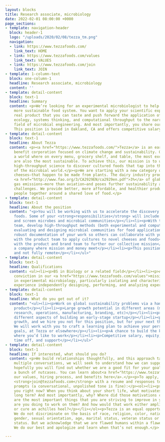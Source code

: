 ```yaml
---
layout: blocks
title: Research associate, microbiology
date: 2022-02-01 08:00:00 +0000
page_sections:
- template: navigation-header
  block: header-1
  logo: "/uploads/2020/02/08/tezza_tm.png"
  navigation:
  - link: https://www.tezzafoods.com/
    link_text: HOME
  - link: https://www.tezzafoods.com/values
    link_text: VALUES
  - link: https://www.tezzafoods.com/join
    link_text: JOIN
- template: 1-column-text
  block: one-column-1
  headline: Research associate, microbiology
  content: ''
- template: detail-content
  block: text-1
  headline: Summary
  content: <p>We’re looking for an experimental microbiologist to help us create a
    more sustainable food system. You want to apply your scientific expertise to a
    real product that you can taste and push forward the application of community
    ecology, systems thinking, and computational throughput to the narrowly focused
    field of microbial engineering. And most importantly, you share our <a href="https://www.tezzafoods.com/values">values</a>.
    This position is based in Oakland, CA and offers competitive salary and equity.</p>
- template: detail-content
  block: text-1
  headline: About Tezza
  content: <p><a href="https://www.tezzafoods.com/">Tezza</a> is an early-stage public
    benefit corporation focused on climate change and sustainability. Our vision is
    a world where on every menu, grocery shelf, and table, the most exciting foods
    are also the most sustainable. To achieve this, our mission is to use modern,
    high-throughput science to discover cultured foods that tap into the diversity
    of the microbial world.</p><p>We are starting with a new category of aged, hard
    cheeses—that happen to be made from plants. The dairy industry produces more than
    <a href="http://www.fao.org/3/CA2929EN/ca2929en.pdf">3%</a> of global greenhouse
    gas emissions—more than aviation—and poses further sustainability as well as animal-welfare
    challenges. We provide better, more affordable, and healthier products that bring
    people together around a shared love of food.</p>
- template: detail-content
  block: text-1
  headline: About the position
  content: "<p>You will be working with us to accelerate the discovery of cultured
    foods. Some of your <strong>responsibilities</strong> will include:</p><ul><li><p>Isolate
    and screen microbes and microbial communities</p></li><li><p>With the microbiology
    team, develop high-throughput methods (both experimental and computational) for
    evaluating and designing microbial communities for food applications</p></li><li><p>Maintain
    robust documentation of your work so others can collaborate with you</p></li><li><p>Work
    with the product team to apply cultures to novel cheeses and foods</p></li><li><p>Work
    with the product and brand team to further our collective mission</p></li><li><p>Build
    a company where mission and money meet</p></li><li><p>This position is full time
    and not fully remote</p></li></ul>"
- template: detail-content
  block: text-1
  headline: Qualifications
  content: <ul><li><p>BS in Biology or a related field</p></li><li><p>A deeply held
    conviction in our <a href="https://www.tezzafoods.com/values">mission and values</a></p></li><li><p>Experience
    in experimental microbiology, particularly isolating and characterizing microbes</p></li><li><p>Preferably
    experience independently designing, performing, and analyzing experiments</p></li></ul>
- template: detail-content
  block: text-1
  headline: What do you get out of it?
  content: "<ul><li><p>Work on global sustainability problems via a hands-on, tasty
    product</p></li><li><p>Large growth potential in different areas (management,
    research, operations, manufacturing, branding, etc)</p></li><li><p>Learn about
    different aspects of building an early-stage startup</p></li><li><p>We focus on
    growth, and we hire you not for this position, but for your next three positions.
    We will work with you to craft a learning plan to achieve your personal and career
    goals, at Tezza or elsewhere</p></li><li><p>A chance to build the kind of place
    where you’d like to work</p></li><li><p>Competitive salary, equity, benefits,
    time off, and support</p></li></ul>"
- template: detail-content
  block: text-1
  headline: If interested, what should you do?
  content: <p>We build relationships thoughtfully, and this approach takes time. Over
    multiple conversations, we will seek to understand how we can support you, and
    hopefully you will find out whether we are a good fit for your goals or simply
    a bunch of nutcases. You can learn about<a href="https://www.tezzafoods.com/join">
    our values, hiring process, and benefits here</a>.</p><p>To apply, please email
    <strong>join@tezzafoods.com</strong> with a resume and responses to the following
    prompts (a conversational, unpolished tone is fine):</p><ol><li><p>What motivates
    you right now? When you think about your short life, what motivates you for the
    long term? And most importantly, why? Where did those motivations come from?</p></li><li><p>What
    are the most important things that you are striving to improve in yourself? What
    are you doing to work on them? And how would that work either amplify a superpower
    or cure an achilles heel?</p></li></ol><p>Tezza is an equal opportunity employer.
    We do not discriminate on the basis of race, religion, color, national origin,
    gender, sexual orientation, age, marital status, veteran status or disability
    status. But we acknowledge that we are flawed humans within a flawed society.
    We do our best and apologize and learn when that’s not enough.</p>

---
```

